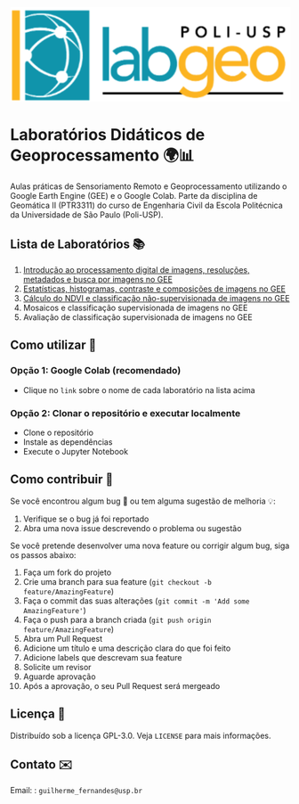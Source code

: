 <p align="center">
  <img src="static/labgeo-logo.png" alt="logo labgeo">
</p>

# Laboratórios Didáticos de Geoprocessamento 🌍📊

Aulas práticas de Sensoriamento Remoto e Geoprocessamento utilizando o Google Earth Engine (GEE) e o Google Colab.
Parte da disciplina de Geomática II (PTR3311) do curso de Engenharia Civil da Escola Politécnica da Universidade de São Paulo (Poli-USP).

## Lista de Laboratórios 📚

1. [Introdução ao processamento digital de imagens, resoluções, metadados e busca por imagens no GEE](https://colab.research.google.com/github/Gui-FernandesBR/PTR3311-Python/blob/master/labs/lab1.ipynb)
2. [Estatísticas, histogramas, contraste e composições de imagens no GEE](https://colab.research.google.com/github/Gui-FernandesBR/PTR3311-Python/blob/master/labs/lab2.ipynb)
3. [Cálculo do NDVI e classificação não-supervisionada de imagens no GEE](https://colab.research.google.com/github/Gui-FernandesBR/PTR3311-Python/blob/master/labs/lab3.ipynb)
4. Mosaicos e classificação supervisionada de imagens no GEE
5. Avaliação de classificação supervisionada de imagens no GEE

<!-- TODO: criar badges para cada um dos laboratórios  -->

## Como utilizar 🚀

### Opção 1: Google Colab (recomendado)

- Clique no `link` sobre o nome de cada laboratório na lista acima

### Opção 2: Clonar o repositório e executar localmente

- Clone o repositório
- Instale as dependências
- Execute o Jupyter Notebook

## Como contribuir 🤝

Se você encontrou algum bug 🐞 ou tem alguma sugestão de melhoria 💡:

1. Verifique se o bug já foi reportado
2. Abra uma nova issue descrevendo o problema ou sugestão

Se você pretende desenvolver uma nova feature ou corrigir algum bug, siga os passos abaixo:

1. Faça um fork do projeto
2. Crie uma branch para sua feature (`git checkout -b feature/AmazingFeature`)
3. Faça o commit das suas alterações (`git commit -m 'Add some AmazingFeature'`)
4. Faça o push para a branch criada (`git push origin feature/AmazingFeature`)
5. Abra um Pull Request
6. Adicione um título e uma descrição clara do que foi feito
7. Adicione labels que descrevam sua feature
8. Solicite um revisor
9. Aguarde aprovação
10. Após a aprovação, o seu Pull Request será mergeado

## Licença 📜

Distribuído sob a licença GPL-3.0. Veja `LICENSE` para mais informações.

## Contato ✉️

Email: : `guilherme_fernandes@usp.br`
